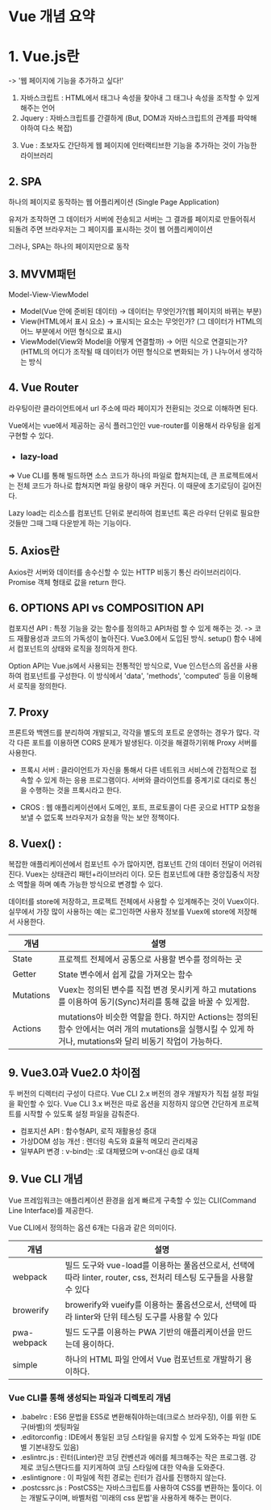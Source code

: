# Vue 개념 요약

# 1. Vue.js란

-> '웹 페이지에 기능을 추가하고 싶다!'

1) 자바스크립트 : HTML에서 태그나 속성을 찾아내 그 태그나 속성을 조작할 수 있게해주는 언어
2) Jquery : 자바스크립트를 간결하게 (But, DOM과 자바스크립트의 관계를 파악해야하여 다소 복잡)
3. Vue : 초보자도 간단하게 웹 페이지에 인터랙티브한 기능을 추가하는 것이 가능한 라이브러리

## 2. SPA
하나의 페이지로 동작하는 웹 어플리케이션 (Single Page Application)

 유저가 조작하면 그 데이터가 서버에 전송되고 서버는 그 결과를 페이지로 만들어줘서 되돌려 주면 브라우저는 그 페이지를 표시하는 것이 웹 어플리케이이션

 그러나, SPA는 하나의 페이지만으로 동작

 ## 3. MVVM패턴

 Model-View-ViewModel
 
 - Model(Vue 안에 준비된 데이터) -> 데이터는 무엇인가?(웹 페이지의 바뀌는 부분)
 - View(HTML에서 표시 요소) -> 표시되는 요소는 무엇인가? (그 데이터가 HTML의 어느 부분에서 어떤 형식으로 표시)
 - ViewModel(View와 Model을 어떻게 연결할까)  -> 어떤 식으로 연결되는가? (HTML의 어디가 조작될 때 데이터가 어떤 형식으로 변화되는 가 ) 
 나누어서 생각하는 방식


## 4. Vue Router
라우팅이란 클라이언트에서 url 주소에 따라 페이지가 전환되는 것으로 이해하면 된다.

Vue에서는 vue에서 제공하는 공식 플러그인인 vue-router를 이용해서 라우팅을 쉽게 구현할 수 있다.

- ### lazy-load
=> Vue CLI를 통해 빌드하면 소스 코드가 하나의 파일로 합쳐지는데, 큰 프로젝트에서는 전체 코드가 하나로 합쳐지면 파일 용량이 매우 커진다. 이 때문에 초기로딩이 길어진다. 

Lazy load는 리소스를 컴포넌트 단위로 분리하여 컴포넌트 혹은 라우터 단위로 필요한 것들만 그때 그때 다운받게 하는 기능이다.


## 5. Axios란
Axios란 서버와 데이터를 송수신할 수 있는 HTTP 비동기 통신 라이브러리이다. Promise 객체 형태로 값을 return 한다.

## 6. OPTIONS API vs COMPOSITION API

컴포지션 API : 특정 기능을 갖는 함수를 정의하고 API처럼 할 수 있게 해주는 것. -> 코드 재활용성과 코드의 가독성이 높아진다. Vue3.0에서 도입된 방식. setup() 함수 내에서 컴포넌트의 상태와 로직을 정의하게 한다.

Option API는 Vue.js에서 사용되는 전통적인 방식으로, Vue 인스턴스의 옵션을 사용하여 컴포넌트를 구성한다. 이 방식에서 'data', 'methods', 'computed' 등을 이용해서 로직을 정의한다. 

## 7. Proxy
프론트와 백엔드를 분리하여 개발되고, 각각을 별도의 포트로 운영하는 경우가 많다.
각각 다른 포트를 이용하면 CORS 문제가 발생된다. 이것을 해결하기위해 Proxy 서버를 사용한다.

- 프록시 서버 : 클라이언트가 자신을 통해서 다른 네트워크 서비스에 간접적으로 접속할 수 있게 하는 응용 프로그램이다. 서버와 클라이언트를 중계기로 대리로 통신을 수행하는 것을 프록시라고 한다.

- CROS : 웹 애플리케이션에서 도메인, 포트, 프로토콜이 다른 곳으로 HTTP 요청을 보낼 수 없도록 브라우저가 요청을 막는 보안 정책이다.

## 8. Vuex() :

복잡한 애플리케이션에서 컴포넌트 수가 많아지면, 컴포넌트 간의 데이터 전달이 어려워 진다. Vuex는 상태관리 패턴+라이브러리 이다.
모든 컴포넌트에 대한 중앙집중식 저장소 역할을 하며 예측 가능한 방식으로 변경할 수 있다.

데이터를 store에 저장하고, 프로젝트 전체에서 사용할 수 있게해주는 것이 Vuex이다.
실무에서 가장 많이 사용하는 예는 로그인하면 사용자 정보를 Vuex에 store에 저장해서 사용한다.


|개념|설명|
|---|---|
State | 프로젝트 전체에서 공통으로 사용할 변수를 정의하는 곳|
Getter | State 변수에서 쉽게 값을 가져오는 함수|
Mutations | Vuex는 정의된 변수를 직접 변경 못시키게 하고 mutations를 이용하여 동기(Sync)처리를 통해 값을 바꿀 수 있게함.|
Actions | mutations아 비슷한 역할을 한다. 하지만 Actions는 정의된 함수 안에서는 여러 개의 mutations을 실행시킬 수 있게 하거나, mutations와 달리 비동기 작업이 가능하다.


## 9. Vue3.0과 Vue2.0 차이점
두 버전의 디렉터리 구성이 다르다. Vue CLI 2.x 버전의 경우 개발자가 직접 설정 파일을 확인할 수 있다. Vue CLI 3.x 버전은 따로 옵션을 지정하지 않으면 간단하게 프로젝트를 시작할 수 있도록 설정 파일을 감춰준다.

- 컴포지션 API : 함수형API, 로직 재활용성 증대
- 가상DOM 성능 개선 : 렌더링 속도와 효율적 메모리 관리제공
- 일부API 변경 : v-bind는 :로 대체됐으며 v-on대신 @로 대체


## 9. Vue CLI 개념

Vue 프레임워크는 애플리케이션 환경을 쉽게 빠르게 구축할 수 있는 CLI(Command Line Interface)를 제공한다. 

Vue CLI에서 정의하는 옵션 6개는 다음과 같은 의미이다.

|개념|설명|
|---|---|
webpack|빌드 도구와 vue-load를 이용하는 풀옵션으로서, 선택에 따라 linter, router, css, 전처리 테스팅 도구들을 사용할 수 있다|
browerify|browerify와 vueify를 이용하는 풀옵션으로서, 선택에 따라 linter와 단위 테스팅 도구를 사용할 수 있다|
pwa-webpack|빌드 도구를 이용하는 PWA 기반의 애플리케이션을 만드는데 용이하다.|
simple| 하나의 HTML 파일 안에서 Vue 컴포넌트로 개발하기 용이하다.

### Vue CLI를 통해 생성되는 파일과 디렉토리 개념

- .babelrc : ES6 문법을 ES5로 변환해줘야하는데(크로스 브라우징), 이를 위한 도구(바벨)의 셋팅파일 
- .editorconfig : IDE에서 통일된 코딩 스타일을 유지할 수 있게 도와주는 파일 (IDE 별 기본내장도 있음)
- .eslintrc.js : 린터(Linter)란 코딩 컨벤션과 에러를 체크해주는 작은 프로그램. 강제로 코딩스탠다드를 지키게하여 코딩 스타일에 대한 약속을 도와준다.
- .eslintignore : 이 파일에 적힌 경로는 린터가 검사를 진행하지 않는다.
- .postcssrc.js : PostCSS는 자바스크립트를 사용하여 CSS를 변환하는 툴이다. 이는 개발도구이며, 바벨처럼 '미래의 css 문법'을 사용하게 해주는 편이다.
